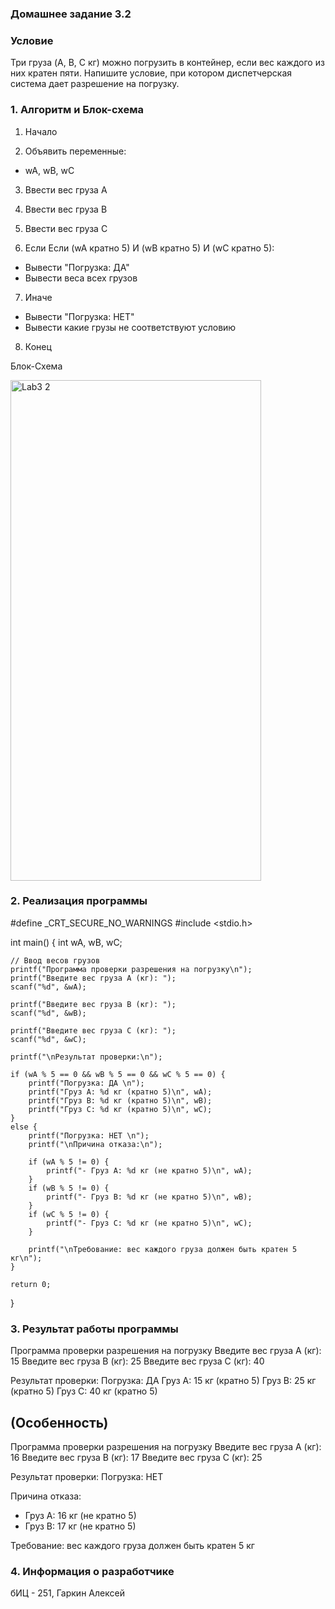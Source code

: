 ### Домашнее задание 3.2

### Условие
Три груза (A, B, C кг) можно погрузить в контейнер, если вес каждого из них кратен пяти. Напишите условие, при котором диспетчерская система дает разрешение на погрузку.

### 1. Алгоритм и Блок-схема

1. Начало
  
3. Объявить переменные:
- wA, wB, wC
  
3. Ввести вес груза A
  
4. Ввести вес груза B
  
6. Ввести вес груза C
  
8. Если Если (wA кратно 5) И (wB кратно 5) И (wC кратно 5):
- Вывести "Погрузка: ДА"
- Вывести веса всех грузов

7. Иначе
- Вывести "Погрузка: НЕТ"
- Вывести какие грузы не соответствуют условию

8. Конец

Блок-Схема

<img width="401" height="801" alt="Lab3 2" src="https://github.com/user-attachments/assets/1f18eec6-bd93-44c2-8872-cdf044841ff1" />

### 2. Реализация программы

#define _CRT_SECURE_NO_WARNINGS
#include <stdio.h>

int main() {
    int wA, wB, wC;

    // Ввод весов грузов
    printf("Программа проверки разрешения на погрузку\n");
    printf("Введите вес груза A (кг): ");
    scanf("%d", &wA);

    printf("Введите вес груза B (кг): ");
    scanf("%d", &wB);

    printf("Введите вес груза C (кг): ");
    scanf("%d", &wC);

    printf("\nРезультат проверки:\n");

    if (wA % 5 == 0 && wB % 5 == 0 && wC % 5 == 0) {
        printf("Погрузка: ДА \n");
        printf("Груз A: %d кг (кратно 5)\n", wA);
        printf("Груз B: %d кг (кратно 5)\n", wB);
        printf("Груз C: %d кг (кратно 5)\n", wC);
    }
    else {
        printf("Погрузка: НЕТ \n");
        printf("\nПричина отказа:\n");

        if (wA % 5 != 0) {
            printf("- Груз A: %d кг (не кратно 5)\n", wA);
        }
        if (wB % 5 != 0) {
            printf("- Груз B: %d кг (не кратно 5)\n", wB);
        }
        if (wC % 5 != 0) {
            printf("- Груз C: %d кг (не кратно 5)\n", wC);
        }

        printf("\nТребование: вес каждого груза должен быть кратен 5 кг\n");
    }

    return 0;
}

### 3. Результат работы программы

Программа проверки разрешения на погрузку
Введите вес груза A (кг): 15
Введите вес груза B (кг): 25
Введите вес груза C (кг): 40

Результат проверки:
Погрузка: ДА
Груз A: 15 кг (кратно 5)
Груз B: 25 кг (кратно 5)
Груз C: 40 кг (кратно 5)

## (Особенность)

Программа проверки разрешения на погрузку
Введите вес груза A (кг): 16
Введите вес груза B (кг): 17
Введите вес груза C (кг): 25

Результат проверки:
Погрузка: НЕТ

Причина отказа:
- Груз A: 16 кг (не кратно 5)
- Груз B: 17 кг (не кратно 5)

Требование: вес каждого груза должен быть кратен 5 кг

### 4. Информация о разработчике
бИЦ - 251, Гаркин Алексей
